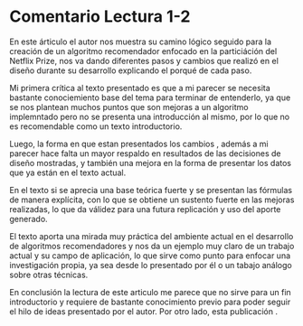# Comentario Lectura 1-2

En este árticulo el autor nos muestra su camino lógico seguido para la creación de un algoritmo recomendador enfocado en la particiáción del Netflix Prize, nos va dando diferentes pasos y cambios que realizó en el diseño durante su desarrollo explicando el porqué de cada paso.

Mi primera crítica al texto presentado es que a mi parecer se necesita bastante conociemiento base del tema para terminar de entenderlo, ya que se nos plantean muchos puntos que son mejoras a un algoritmo implemntado pero no se presenta una introducción al mismo, por lo que no es recomendable como un texto introductorio.

Luego, la forma en que estan presentados los cambios , además a mi parecer hace falta un mayor respaldo en resultados de las decisiones de diseño mostradas, y también una mejora en la forma de presentar los datos que ya están en el texto actual.

En el texto si se aprecia una base teórica fuerte y se presentan las fórmulas de manera explícita, con lo que se obtiene un sustento fuerte en las mejoras realizadas, lo que da válidez para una futura replicación y uso del aporte generado.

El texto aporta una mirada muy práctica del ambiente actual en el desarrollo de algoritmos recomendadores y nos da un ejemplo muy claro de un trabajo actual y su campo de aplicación, lo que sirve como punto para enfocar una investigación propia, ya sea desde lo presentado por él o un tabajo análogo sobre otras técnicas.

En conclusión la lectura de este articulo me parece que no sirve para un fin introductorio y requiere de bastante conocimiento previo para poder seguir el hilo de ideas presentado por el autor. Por otro lado, esta publicación .